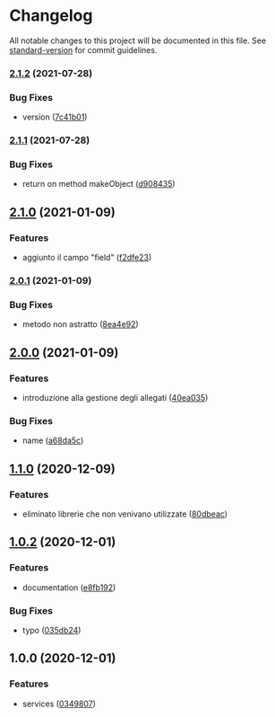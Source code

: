 # Changelog

All notable changes to this project will be documented in this file. See [standard-version](https://github.com/conventional-changelog/standard-version) for commit guidelines.

### [2.1.2](https://github.com/escsrl/service/compare/v2.1.1...v2.1.2) (2021-07-28)


### Bug Fixes

* version ([7c41b01](https://github.com/escsrl/service/commit/7c41b01a1e037b61d8ca4cd1cbee04876c198153))

### [2.1.1](https://github.com/escsrl/service/compare/v2.1.0...v2.1.1) (2021-07-28)


### Bug Fixes

* return on method makeObject ([d908435](https://github.com/escsrl/service/commit/d90843523707955bca59482c2d5d547342bc914b))

## [2.1.0](https://github.com/escsrl/service/compare/v2.0.1...v2.1.0) (2021-01-09)


### Features

* aggiunto il campo "field" ([f2dfe23](https://github.com/escsrl/service/commit/f2dfe2329cb64b394926e3a86b93188198e87bc1))

### [2.0.1](https://github.com/escsrl/service/compare/v2.0.0...v2.0.1) (2021-01-09)


### Bug Fixes

* metodo non astratto ([8ea4e92](https://github.com/escsrl/service/commit/8ea4e926b908de59060a2f0c1eb4955401508c6a))

## [2.0.0](https://github.com/escsrl/service/compare/v1.0.3...v1.2.0) (2021-01-09)


### Features

* introduzione alla gestione degli allegati ([40ea035](https://github.com/escsrl/service/commit/40ea035dc58f6f9865e78fe2b68a70970436676e))


### Bug Fixes

* name ([a68da5c](https://github.com/escsrl/service/commit/a68da5c4c66a243a146ee8cf640e8ba86074e462))

## [1.1.0](https://github.com/escsrl/service/compare/v1.0.2...v1.1.0) (2020-12-09)


### Features

* eliminato librerie che non venivano utilizzate ([80dbeac](https://github.com/escsrl/service/commit/80dbeac300c7dc2c0a784dfedd4c3acb10b07e0c))

## [1.0.2](https://github.com/escsrl/service/compare/v1.0.1...v1.1.0) (2020-12-01)


### Features

* documentation ([e8fb192](https://github.com/escsrl/service/commit/e8fb192ce9949ad4e3d42334eb1afc017318af85))


### Bug Fixes

* typo ([035db24](https://github.com/escsrl/service/commit/035db24e5286759407ea2dcbc6d65230d3266d71))

## 1.0.0 (2020-12-01)


### Features

* services ([0349807](https://github.com/escsrl/service/commit/034980761dab25549d504942b1131c789100890e))

